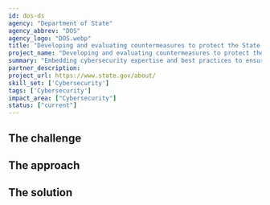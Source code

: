 ```yaml
---
id: dos-ds
agency: "Department of State"
agency_abbrev: "DOS"
agency_logo: "DOS.webp"
title: "Developing and evaluating countermeasures to protect the State Department's networks worldwide"
project_name: "Developing and evaluating countermeasures to protect the State Department's networks worldwide"
summary: "Embedding cybersecurity expertise and best practices to ensure that U.S. diplomats can conduct official business securely and effectively at U.S. Missions around the world."
partner_description: 
project_url: https://www.state.gov/about/
skill_set: ['Cybersecurity']
tags: ['Cybersecurity']
impact_area: ["Cybersecurity"]
status: ["current"]
---
```


## The challenge

## The approach

## The solution 
